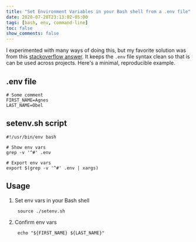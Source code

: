 ```yaml
---
title: "Set Environment Variables in your Bash shell from a .env file"
date: 2020-07-28T23:13:02-05:00
tags: [bash, env, command-line]
toc: false
show_comments: false
---
```


I experimented with many ways of doing this, but my favorite solution was from this [stackoverflow answer](https://stackoverflow.com/a/20909045/11499871). It keeps the `.env` file syntax clean so that is can be used across projects. Here's a minimal, reproducible example.

## .env file

```shell
# Some comment
FIRST_NAME=Agnes
LAST_NAME=Obel
```

## setenv.sh script

```shell
#!/usr/bin/env bash

# Show env vars
grep -v '^#' .env

# Export env vars
export $(grep -v '^#' .env | xargs)
```

## Usage

1. Set env vars in your Bash shell

        source ./setenv.sh

1. Confirm env vars

        echo "${FIRST_NAME} ${LAST_NAME}"
